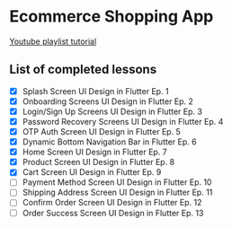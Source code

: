 # Ecommerce Shopping App

[Youtube playlist tutorial](https://www.youtube.com/playlist?list=PLvG2mD7Ba5Syp4vhNSpZfQ8H63xT9qeOr)

## List of completed lessons
* [x] Splash Screen UI Design in Flutter Ep. 1
* [x] Onboarding Screens UI Design in Flutter Ep. 2
* [x] Login/Sign Up Screens UI Design in Flutter Ep. 3
* [x] Password Recovery Screens UI Design in Flutter Ep. 4
* [x] OTP Auth Screen UI Design in Flutter Ep. 5
* [x] Dynamic Bottom Navigation Bar in Flutter Ep. 6
* [x] Home Screen UI Design in Flutter Ep. 7
* [x] Product Screen UI Design in Flutter Ep. 8
* [x] Cart Screen UI Design in Flutter Ep. 9
* [ ] Payment Method Screen UI Design in Flutter Ep. 10
* [ ] Shipping Address Screen UI Design in Flutter Ep. 11
* [ ] Confirm Order Screen UI Design in Flutter Ep. 12
* [ ] Order Success Screen UI Design in Flutter Ep. 13
